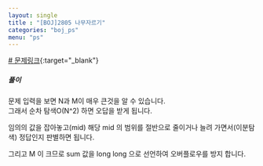 ```yaml
---
layout: single
title : "[BOJ]2805 나무자르기"
categories: "boj_ps"
menu: "ps"
---  
```

  
  
[# 문제링크](https://www.acmicpc.net/problem/2805){:target="_blank"}

##### 풀이 
문제 입력을 보면 N과 M이 매우 큰것을 알 수 있습니다.  
그래서 순차 탐색O(N^2) 하면 오답을 받게 됩니다.  

임의의 값을 잡아놓고(mid) 해당 mid 의 범위를 절반으로 줄이거나 늘려 가면서(이분탐색) 정답인지 판별하면 됩니다.  

그리고 M 이 크므로 sum 값을 long long 으로 선언하여 오버플로우를 방지 합니다.  


<script src="https://gist.github.com/eyou-note/757e55426f4bc35533c9feebc2c245fb.js"></script>

